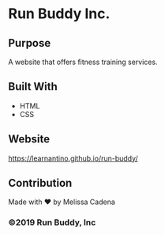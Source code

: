# Run Buddy Inc.

## Purpose 
A website that offers fitness training services. 

## Built With
* HTML
* CSS

## Website
https://learnantino.github.io/run-buddy/

## Contribution
Made with ❤️ by Melissa Cadena

### ©️2019 Run Buddy, Inc 
